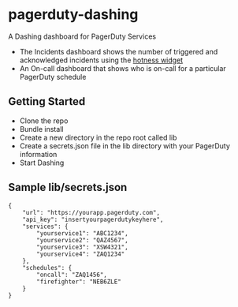 pagerduty-dashing
=================

A Dashing dashboard for PagerDuty Services

* The Incidents dashboard shows the number of triggered and acknowledged incidents using the [hotness widget][hotness]
* An On-call dashboard that shows who is on-call for a particular PagerDuty schedule


Getting Started
---------------

* Clone the repo
* Bundle install
* Create a new directory in the repo root called lib
* Create a secrets.json file in the lib directory with your PagerDuty information
* Start Dashing


Sample lib/secrets.json
-------------------

    {
        "url": "https://yourapp.pagerduty.com",
        "api_key": "insertyourpagerdutykeyhere",
        "services": {
            "yourservice1": "ABC1234",
            "yourservice2": "QAZ4567",
            "yourservice3": "XSW4321",
            "yourservice4": "ZAQ1234"
        },
        "schedules": {
            "oncall": "ZAQ1456",
            "firefighter": "NEB6ZLE"
        }
    }

[hotness]: https://github.com/gottfrois/dashing-hotness
